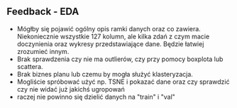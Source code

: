 ## Feedback - EDA
- Mógłby się pojawić ogólny opis ramki danych oraz co zawiera. Niekoniecznie wszystkie 127 kolumn, ale kilka zdań z czym macie doczynienia oraz wykresy przedstawiające dane. Będzie łatwiej zrozumieć innym.
- Brak sprawdzenia czy nie ma outlierów, czy przy pomocy boxplota lub scattera. 
- Brak biznes planu lub czemu by mogła służyć klasteryzacja.
- Mogliście spróbować użyć np. TSNE i pokazać dane oraz czy sprawdzić czy nie widać już jakichś ugropowań
- raczej nie powinno się dzielić danych na "train" i "val"